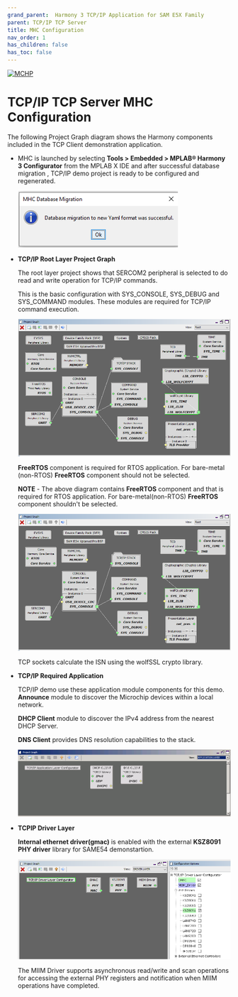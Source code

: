 ```yaml
---
grand_parent:  Harmony 3 TCP/IP Application for SAM E5X Family
parent: TCP/IP TCP Server
title: MHC Configuration
nav_order: 1
has_children: false
has_toc: false
---
```

[![MCHP](https://www.microchip.com/ResourcePackages/Microchip/assets/dist/images/logo.png)](https://www.microchip.com)

# TCP/IP TCP Server MHC Configuration

The following Project Graph diagram shows the Harmony components included in the TCP Client demonstration application.

* MHC is launched by selecting **Tools > Embedded > MPLAB® Harmony 3 Configurator** from the MPLAB X IDE and after successful database migration , TCP/IP demo project is ready to be configured and regenerated.

    ![tcpip_same54_project](images/database_migration_successful.png)

* **TCP/IP Root Layer Project Graph**

  The root layer project shows that SERCOM2 peripheral is selected to do read and write operation for TCP/IP commands.

  This is the basic configuration with SYS_CONSOLE, SYS_DEBUG and SYS_COMMAND modules. These modules are required for TCP/IP command execution.

  ![tcpip_same54_project](images/tcpip_default_required_root_e54.png)

  **FreeRTOS** component is required for RTOS application. For bare-metal (non-RTOS) **FreeRTOS** component should not be selected.

  **NOTE** - The above diagram contains **FreeRTOS** component  and that is required for RTOS application. For bare-metal(non-RTOS) **FreeRTOS** component shouldn't be selected.
  
  ![tcpip_same54_project](images/tcpip_tcp_demo_root2_e54.png)
  
  TCP sockets calculate the ISN using the wolfSSL crypto library. 


* **TCP/IP Required Application**

  TCP/IP demo use these application module components for this demo. **Announce** module to discover the Microchip devices within a local network.
  
  **DHCP Client** module to discover the IPv4 address from the nearest DHCP Server.
  
  **DNS Client** provides DNS resolution capabilities to the stack. 
  
	![tcpip_same54_project](images/tcpip_app_layer.png)

* **TCPIP Driver Layer**

  **Internal ethernet driver(gmac)** is enabled with the external **KSZ8091 PHY driver** library for SAME54 demonstartion. 

    ![tcpip_same54_project](images/tcpip_driver_component.png)

  The MIIM Driver supports asynchronous read/write and scan operations for accessing the external PHY registers and notification when MIIM operations have completed.
